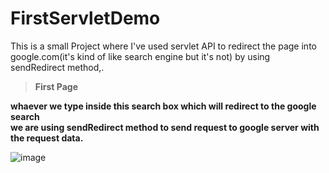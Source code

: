 # FirstServletDemo
This is a small Project where I've used servlet API to redirect the page into google.com(it's kind of like search engine but it's not) by using sendRedirect method,.

> **First Page**

**whaever we type inside this search box which will redirect to the google search**<br>
**we are using sendRedirect method to send request to google server with the request data.**

![image](https://user-images.githubusercontent.com/52199294/61079416-76d45580-a440-11e9-84b6-8cf33e145bd8.png)




